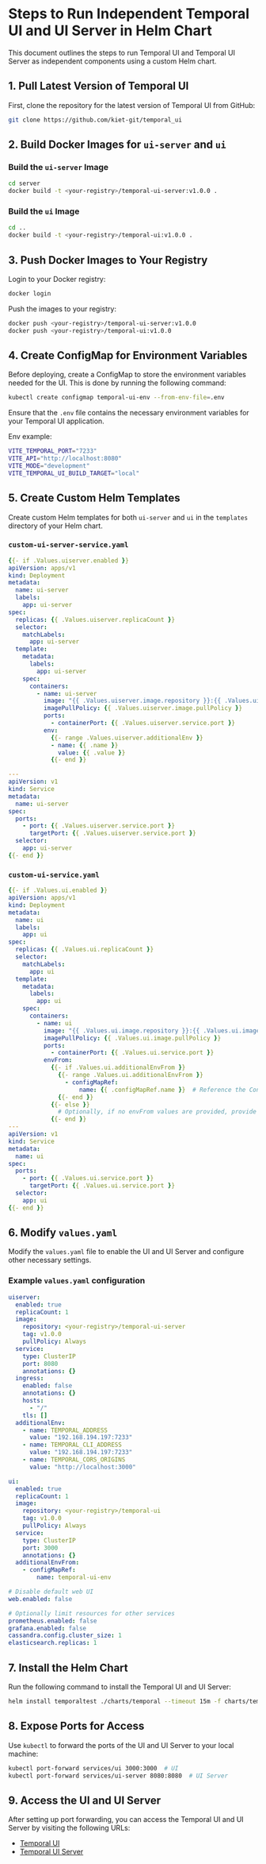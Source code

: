 # Steps to Run Independent Temporal UI and UI Server in Helm Chart

This document outlines the steps to run Temporal UI and Temporal UI Server as independent components using a custom Helm chart.

## 1. Pull Latest Version of Temporal UI

First, clone the repository for the latest version of Temporal UI from GitHub:

```bash
git clone https://github.com/kiet-git/temporal_ui
```

## 2. Build Docker Images for `ui-server` and `ui`

### Build the `ui-server` Image

```bash
cd server
docker build -t <your-registry>/temporal-ui-server:v1.0.0 .
```

### Build the `ui` Image

```bash
cd ..
docker build -t <your-registry>/temporal-ui:v1.0.0 .
```

## 3. Push Docker Images to Your Registry

Login to your Docker registry:

```bash
docker login
```

Push the images to your registry:

```bash
docker push <your-registry>/temporal-ui-server:v1.0.0
docker push <your-registry>/temporal-ui:v1.0.0
```

## 4. Create ConfigMap for Environment Variables

Before deploying, create a ConfigMap to store the environment variables needed for the UI. This is done by running the following command:

```bash
kubectl create configmap temporal-ui-env --from-env-file=.env
```

Ensure that the `.env` file contains the necessary environment variables for your Temporal UI application.

Env example:

```bash
VITE_TEMPORAL_PORT="7233"
VITE_API="http://localhost:8080"
VITE_MODE="development"
VITE_TEMPORAL_UI_BUILD_TARGET="local"
```

## 5. Create Custom Helm Templates

Create custom Helm templates for both `ui-server` and `ui` in the `templates` directory of your Helm chart.

### `custom-ui-server-service.yaml`

```yaml
{{- if .Values.uiserver.enabled }}
apiVersion: apps/v1
kind: Deployment
metadata:
  name: ui-server
  labels:
    app: ui-server
spec:
  replicas: {{ .Values.uiserver.replicaCount }}
  selector:
    matchLabels:
      app: ui-server
  template:
    metadata:
      labels:
        app: ui-server
    spec:
      containers:
        - name: ui-server
          image: "{{ .Values.uiserver.image.repository }}:{{ .Values.uiserver.image.tag }}"
          imagePullPolicy: {{ .Values.uiserver.image.pullPolicy }}
          ports:
            - containerPort: {{ .Values.uiserver.service.port }}
          env:
            {{- range .Values.uiserver.additionalEnv }}
            - name: {{ .name }}
              value: {{ .value }}
            {{- end }}

---
apiVersion: v1
kind: Service
metadata:
  name: ui-server
spec:
  ports:
    - port: {{ .Values.uiserver.service.port }}
      targetPort: {{ .Values.uiserver.service.port }}
  selector:
    app: ui-server
{{- end }}
```

### `custom-ui-service.yaml`

```yaml
{{- if .Values.ui.enabled }}
apiVersion: apps/v1
kind: Deployment
metadata:
  name: ui
  labels:
    app: ui
spec:
  replicas: {{ .Values.ui.replicaCount }}
  selector:
    matchLabels:
      app: ui
  template:
    metadata:
      labels:
        app: ui
    spec:
      containers:
        - name: ui
          image: "{{ .Values.ui.image.repository }}:{{ .Values.ui.image.tag }}"
          imagePullPolicy: {{ .Values.ui.image.pullPolicy }}
          ports:
            - containerPort: {{ .Values.ui.service.port }}
          envFrom:
            {{- if .Values.ui.additionalEnvFrom }}
              {{- range .Values.ui.additionalEnvFrom }}
                - configMapRef:
                    name: {{ .configMapRef.name }}  # Reference the ConfigMap name
              {{- end }}
            {{- else }}
              # Optionally, if no envFrom values are provided, provide defaults
            {{- end }}
---
apiVersion: v1
kind: Service
metadata:
  name: ui
spec:
  ports:
    - port: {{ .Values.ui.service.port }}
      targetPort: {{ .Values.ui.service.port }}
  selector:
    app: ui
{{- end }}
```

## 6. Modify `values.yaml`

Modify the `values.yaml` file to enable the UI and UI Server and configure other necessary settings.

### Example `values.yaml` configuration

```yaml
uiserver:
  enabled: true
  replicaCount: 1
  image:
    repository: <your-registry>/temporal-ui-server
    tag: v1.0.0
    pullPolicy: Always
  service:
    type: ClusterIP
    port: 8080
    annotations: {}
  ingress:
    enabled: false
    annotations: {}
    hosts:
      - "/"
    tls: []
  additionalEnv:
    - name: TEMPORAL_ADDRESS
      value: "192.168.194.197:7233"
    - name: TEMPORAL_CLI_ADDRESS
      value: "192.168.194.197:7233"
    - name: TEMPORAL_CORS_ORIGINS
      value: "http://localhost:3000"

ui:
  enabled: true
  replicaCount: 1
  image:
    repository: <your-registry>/temporal-ui
    tag: v1.0.0
    pullPolicy: Always
  service:
    type: ClusterIP
    port: 3000
    annotations: {}
  additionalEnvFrom:
    - configMapRef:
        name: temporal-ui-env

# Disable default web UI
web.enabled: false

# Optionally limit resources for other services
prometheus.enabled: false
grafana.enabled: false
cassandra.config.cluster_size: 1
elasticsearch.replicas: 1
```

## 7. Install the Helm Chart

Run the following command to install the Temporal UI and UI Server:

```bash
helm install temporaltest ./charts/temporal --timeout 15m -f charts/temporal/values.yaml
```

## 8. Expose Ports for Access

Use `kubectl` to forward the ports of the UI and UI Server to your local machine:

```bash
kubectl port-forward services/ui 3000:3000  # UI
kubectl port-forward services/ui-server 8080:8080  # UI Server
```

## 9. Access the UI and UI Server

After setting up port forwarding, you can access the Temporal UI and UI Server by visiting the following URLs:

- [Temporal UI](http://localhost:3000/)
- [Temporal UI Server](http://localhost:8080/)
